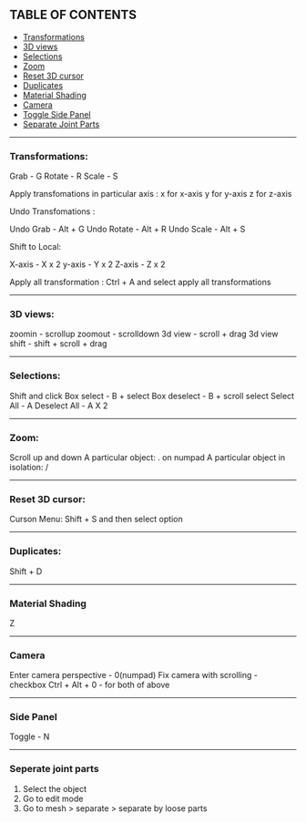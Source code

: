## TABLE OF CONTENTS

- [Transformations](#transformations)
- [3D views](#3d-views)
- [Selections](#selections)
- [Zoom](#zoom)
- [Reset 3D cursor](#reset-3d-cursor)
- [Duplicates](#duplicates)
- [Material Shading](#material-shading)
- [Camera](#camera)
- [Toggle Side Panel](#side-panel)
- [Separate Joint Parts](#seperate-joint-parts)

---

### Transformations:

Grab - G
Rotate - R
Scale - S

Apply transfomations in particular axis :
x for x-axis
y for y-axis
z for z-axis

Undo Transfomations :

Undo Grab - Alt + G
Undo Rotate - Alt + R
Undo Scale - Alt + S

Shift to Local:

X-axis - X x 2
y-axis - Y x 2
Z-axis - Z x 2

Apply all transformation :
Ctrl + A and select apply all transformations

---

### 3D views:

zoomin - scrollup
zoomout - scrolldown
3d view - scroll + drag
3d view shift - shift + scroll + drag

---

### Selections:

Shift and click
Box select - B + select
Box deselect - B + scroll select
Select All - A
Deselect All - A X 2

---

### Zoom:

Scroll up and down
A particular object: . on numpad
A particular object in isolation: /

---

### Reset 3D cursor:

Curson Menu: Shift + S and then select option

---

### Duplicates:

Shift + D

---

### Material Shading

Z

---

### Camera

Enter camera perspective - 0(numpad)
Fix camera with scrolling - checkbox
Ctrl + Alt + 0 - for both of above

---

### Side Panel
Toggle - N

---

### Seperate joint parts

1. Select the object
2. Go to edit mode
3. Go to mesh > separate > separate by loose parts
